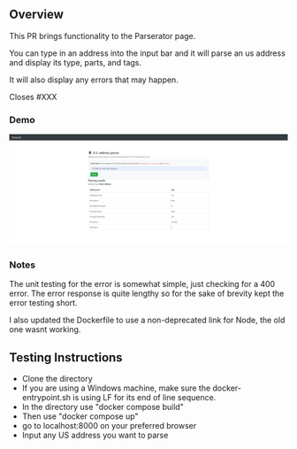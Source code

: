 ## Overview

This PR brings functionality to the Parserator page.

You can type in an address into the input bar and it will parse an us address and display its type,
parts, and tags.

It will also display any errors that may happen.

Closes #XXX

### Demo

![alt text](0b30c96011cf065dc1c6908f79cbc6e0.png)

### Notes

The unit testing for the error is somewhat simple, just checking for a 400 error.
The error response is quite lengthy so for the sake of brevity kept the error testing short.

I also updated the Dockerfile to use a non-deprecated link for Node, the old one wasnt working.

## Testing Instructions

- Clone the directory
- If you are using a Windows machine, make sure the docker-entrypoint.sh is using LF for its end of line sequence.
- In the directory use "docker compose build"
- Then use "docker compose up"
- go to localhost:8000 on your preferred browser
- Input any US address you want to parse
